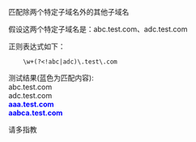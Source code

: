 匹配除两个特定子域名外的其他子域名

假设这两个特定子域名是：abc.test.com、adc.test.com

正则表达式如下：

        \w+(?<!abc|adc)\.test\.com
测试结果(蓝色为匹配内容):       
abc.test.com    
adc.test.com    
<strong style="color:blue">aaa.test.com</strong>    
<strong style="color:blue">aabca.test.com</strong>      

请多指教

